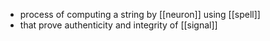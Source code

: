 - process of computing a string by [[neuron]] using [[spell]]
- that prove authenticity and integrity of [[signal]]